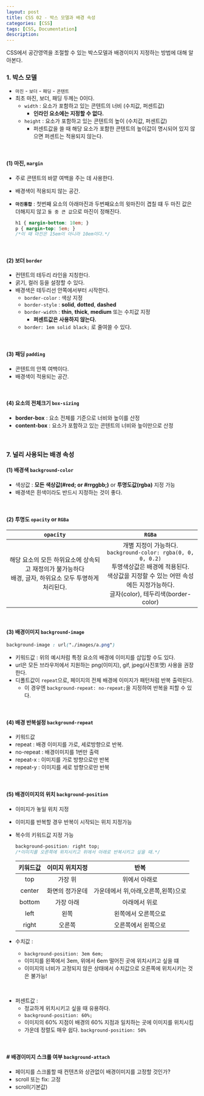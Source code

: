 ```yaml
---
layout: post
title: CSS 02 - 박스 모델과 배경 속성
categories: [CSS]
tags: [CSS, Documentation]
description: 
---
```


CSS에서 공간영역을 조절할 수 있는 박스모델과 배경이미지 지정하는 방법에 대해 알아본다. 


### 1.  박스 모델

- `마진` - `보더` - `패딩` - `콘텐트`
- 최초 마진, 보더, 패딩 두께는 0이다. 
	- `width` : 요소가 포함하고 있는 콘텐트의 너비 (수치값, 퍼센트값)
		- **인라인 요소에는 지정할 수 없다.**
	- `height` : 요소가 포함하고 있는 콘텐트의 높이 (수치값, 퍼센트값)
		- 퍼센트값을 쓸 때 해당 요소가 포함한 콘텐트의 높이값이 명시되어 있지 않으면 퍼센트는 적용되지 않는다.

<br>

#### (1) 마진, `margin`

- 주로 콘텐트의 바깥 여백을 주는 데 사용한다.
- 배경색이 적용되지 않는 공간. 
- **`마진통합`** : 첫번째 요소의 아래마진과 두번째요소의 윗마진이 겹칠 떄 두 마진 값은 더해지지 않고 `둘 중 큰 값`으로 마진이 정해진다. 

	```css
	h1 { margin-bottom: 10em; }
	p { margin-top: 5em; }
	/*이 때 마진은 15em이 아니라 10em이다.*/
	```

<br>

#### (2) 보더 `border`

- 컨텐트의 테두리 라인을 지칭한다.
- 굵기, 컬러 등을 설정할 수 있다. 
- 배경색은 테두리선 안쪽에서부터 시작한다.
	- `border-color` : 색상 지정
	- `border-style` : **solid**, **dotted**, **dashed**
	- `border-width` : **thin**, **thick**, **medium** 또는 수치값 지정
		- **퍼센트값은 사용하지 않는다.**
	- `border: 1em solid black;` 로 줄여쓸 수 있다.
 
<br>

#### (3) 패딩 `padding`

- 콘텐트의 안쪽 여백이다.
- 배경색이 적용되는 공간.

<br>

#### (4) 요소의 전체크기 `box-sizing`

- **border-box** : 요소 전체를 기준으로 너비와 높이를 산정
- **content-box** : 요소가 포함하고 있는 콘텐트의 너비와 높이만으로 산정

<br> 

### 7. 널리 사용되는 배경 속성 

#### (1) 배경색 `background-color`

- 색상값 : **모든 색상값(#red; or #rrggbb;)** or **투명도값(rgba)** 지정 가능
- 배경색은 흰색이라도 반드시 지정하는 것이 좋다.

<br>

#### (2) 투명도 `opacity` or `RGBa` 

|`opacity`|`RGBa`|
|:-------:|:-----:|
|해당 요소의 모든 하위요소에 상속되고 재정의가 불가능하다<br>배경, 글자, 하위요소 모두 투명하게 처리된다.|개별 지정이 가능하다.<br>`background-color: rgba(0, 0, 0, 0.2)`<br>투명색상값은 배경에 적용된다.<br>색상값을 지정할 수 있는 어떤 속성에든 지정가능하다.<br>글자(color), 테두리색(border-color)|

<br>

#### (3) 배경이미지 `background-image`

```css
background-image : url("./images/a.png")
```

- 키워드값 : 위의 예시처럼 특정 요소의 배경에 이미지를 삽입할 수도 있다.
- url은 모든 브라우저에서 지원하는 png(이미지), gif, jpeg(사진포맷) 사용을 권장한다. 
- 디폴트값이 `repeat`으로, 페이지의 전체 배경에 이미지가 패턴처럼 반복 출력된다.
	- 이 경우엔 `background-repeat: no-repeat;`을 지정하여 반복을 피할 수 있다. 

<br>
	
#### (4) 배경 반복설정 `background-repeat`

- 키워드값
 - repeat : 배경 이미지를 가로, 세로방향으로 반복.
 - no-repeat : 배경이미지를 1번만 출력
 - repeat-x : 이미지를 가로 방향으로만 반복
 - repeat-y : 이미지를 세로 방향으로만 반복

<br>
	
#### (5) 배경이미지의 위치 `background-position`
- 이미지가 놓일 위치 지정
- 이미지를 반복할 경우 반복이 시작되는 위치 지정가능
- 복수의 키워드값 지정 가능

    ```css
    background-position: right top;
    /*이미지를 오른쪽에 위치시키고 위에서 아래로 반복시키고 싶을 때.*/
	```
	 
	|키워드값|이미지 위치지정|반복|
	|:-----:|:----:|:-----------------:|
	|top|가장 위|위에서 아래로|
	|center|화면의 정가운데|가운데에서 위,아래,오른쪽,왼쪽)으로|
	|bottom|가장 아래|아래에서 위로|
	|left|왼쪽|왼쪽에서 오른쪽으로|
	|right|오른쪽|오른쪽에서 왼쪽으로|

- 수치값 : 
	- `background-position: 3em 6em;`
	- 이미지를 왼쪽에서 3em, 위에서 6em 떨어진 곳에 위치시키고 싶을 떄
	- 이미지의 너비가 고정되지 않은 상태에서 수치값으로 오른쪽에 위치시키는 것은 불가능!

<br>

- 퍼센트값 :
	- 정교하게 위치시키고 싶을 때 유용하다. 
	- `background-position: 60%;`
	- 이미지의 60% 지점이 배경의 60% 지점과 일치하는 곳에 이미지를 위치시킴
	- 가운데 정렬도 매우 쉽다. `background-position: 50%`

<br>
	
#### # 배경이미지 스크롤 여부 `background-attach`

- 페이지를 스크롤할 때 컨텐츠와 상관없이 배경이미지를 고정할 것인가?
- scroll 또는 fix: 고정
- scroll(기본값)

<br>
